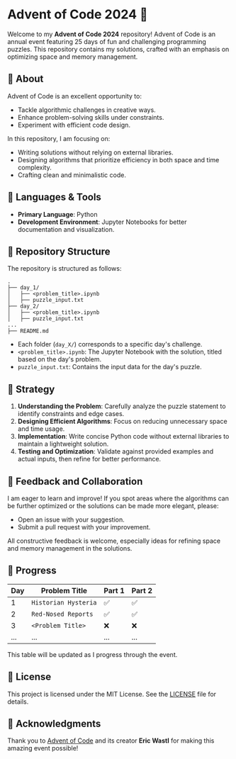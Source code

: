 # Advent of Code 2024 🎄

Welcome to my **Advent of Code 2024** repository! Advent of Code is an annual event featuring 25 days of fun and challenging programming puzzles. This repository contains my solutions, crafted with an emphasis on optimizing space and memory management.

## 📜 About

Advent of Code is an excellent opportunity to:
- Tackle algorithmic challenges in creative ways.
- Enhance problem-solving skills under constraints.
- Experiment with efficient code design.

In this repository, I am focusing on:
- Writing solutions without relying on external libraries.
- Designing algorithms that prioritize efficiency in both space and time complexity.
- Crafting clean and minimalistic code.

## 🔧 Languages & Tools
- **Primary Language**: Python
- **Development Environment**: Jupyter Notebooks for better documentation and visualization.

## 🚀 Repository Structure
The repository is structured as follows:

```
.
├── day_1/
│   ├── <problem_title>.ipynb
│   ├── puzzle_input.txt
├── day_2/
│   ├── <problem_title>.ipynb
│   ├── puzzle_input.txt
...
├── README.md
```

- Each folder (`day_X/`) corresponds to a specific day's challenge.
- `<problem_title>.ipynb`: The Jupyter Notebook with the solution, titled based on the day's problem.
- `puzzle_input.txt`: Contains the input data for the day's puzzle.

## 🧠 Strategy
1. **Understanding the Problem**: Carefully analyze the puzzle statement to identify constraints and edge cases.
2. **Designing Efficient Algorithms**: Focus on reducing unnecessary space and time usage.
3. **Implementation**: Write concise Python code without external libraries to maintain a lightweight solution.
4. **Testing and Optimization**: Validate against provided examples and actual inputs, then refine for better performance.

## 🤝 Feedback and Collaboration

I am eager to learn and improve! If you spot areas where the algorithms can be further optimized or the solutions can be made more elegant, please:
- Open an issue with your suggestion.
- Submit a pull request with your improvement.

All constructive feedback is welcome, especially ideas for refining space and memory management in the solutions.

## 🎯 Progress
| Day | Problem Title                | Part 1 | Part 2 |
|-----|------------------------------|--------|--------|
| 1   | `Historian Hysteria`         | ✅      | ✅      |
| 2   | `Red-Nosed Reports`          | ✅      | ✅      |
| 3   | `<Problem Title>`            | ❌      | ❌      |
| ... | ...                          | ...    | ...    |

This table will be updated as I progress through the event.

## 📜 License
This project is licensed under the MIT License. See the [LICENSE](LICENSE) file for details.

## 🎉 Acknowledgments
Thank you to [Advent of Code](https://adventofcode.com/) and its creator **Eric Wastl** for making this amazing event possible!
